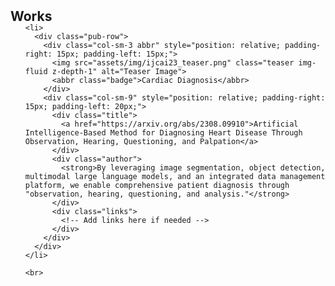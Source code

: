 <h2 id="publications" style="margin: 2px 0px -15px;">Works</h2>

<div class="publications">
  <ol class="bibliography">

    <li>
      <div class="pub-row">
        <div class="col-sm-3 abbr" style="position: relative; padding-right: 15px; padding-left: 15px;">
          <img src="assets/img/ijcai23_teaser.png" class="teaser img-fluid z-depth-1" alt="Teaser Image">
          <abbr class="badge">Cardiac Diagnosis</abbr>
        </div>
        <div class="col-sm-9" style="position: relative; padding-right: 15px; padding-left: 20px;">
          <div class="title">
            <a href="https://arxiv.org/abs/2308.09910">Artificial Intelligence-Based Method for Diagnosing Heart Disease Through Observation, Hearing, Questioning, and Palpation</a>
          </div>
          <div class="author">
            <strong>By leveraging image segmentation, object detection, multimodal large language models, and an integrated data management platform, we enable comprehensive patient diagnosis through "observation, hearing, questioning, and analysis."</strong>
          </div>
          <div class="links">
            <!-- Add links here if needed -->
          </div>
        </div>
      </div>
    </li>

    <br>

  </ol>
</div>
